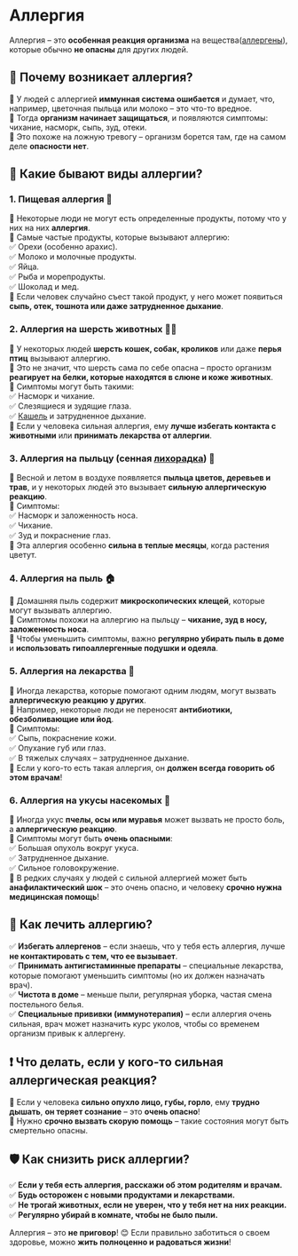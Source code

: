 # Аллергия  

Аллергия – это **особенная реакция организма** на вещества([аллергены](allergen.md)), которые обычно **не опасны** для других людей.  

## 🌱 Почему возникает аллергия?  
🔹 У людей с аллергией **иммунная система ошибается** и думает, что, например, цветочная пыльца или молоко – это что-то вредное.  
🔹 Тогда **организм начинает защищаться**, и появляются симптомы: чихание, насморк, сыпь, зуд, отеки.  
🔹 Это похоже на ложную тревогу – организм борется там, где на самом деле **опасности нет**.  

## 🚨 Какие бывают виды аллергии?  

### **1. Пищевая аллергия** 🍏  
🔹 Некоторые люди не могут есть определенные продукты, потому что у них на них **аллергия**.  
🔹 Самые частые продукты, которые вызывают аллергию:  
✅ Орехи (особенно арахис).  
✅ Молоко и молочные продукты.  
✅ Яйца.  
✅ Рыба и морепродукты.  
✅ Шоколад и мед.  
🔹 Если человек случайно съест такой продукт, у него может появиться **сыпь, отек, тошнота или даже затрудненное дыхание**.  

### **2. Аллергия на шерсть животных** 🐶🐱  
🔹 У некоторых людей **шерсть кошек, собак, кроликов** или даже **перья птиц** вызывают аллергию.  
🔹 Это не значит, что шерсть сама по себе опасна – просто организм **реагирует на белки, которые находятся в слюне и коже животных**.  
🔹 Симптомы могут быть такими:  
✅ Насморк и чихание.  
✅ Слезящиеся и зудящие глаза.  
✅ [Кашель](cough.md) и затрудненное дыхание.  
🔹 Если у человека сильная аллергия, ему **лучше избегать контакта с животными** или **принимать лекарства от аллергии**.  

### **3. Аллергия на пыльцу (сенная [лихорадка](fever.md))** 🌻  
🔹 Весной и летом в воздухе появляется **пыльца цветов, деревьев и трав**, и у некоторых людей это вызывает **сильную аллергическую реакцию**.  
🔹 Симптомы:  
✅ Насморк и заложенность носа.  
✅ Чихание.  
✅ Зуд и покраснение глаз.  
🔹 Эта аллергия особенно **сильна в теплые месяцы**, когда растения цветут.  

### **4. Аллергия на пыль** 🏠  
🔹 Домашняя пыль содержит **микроскопических клещей**, которые могут вызывать аллергию.  
🔹 Симптомы похожи на аллергию на пыльцу – **чихание, зуд в носу, заложенность носа**.  
🔹 Чтобы уменьшить симптомы, важно **регулярно убирать пыль в доме** и **использовать гипоаллергенные подушки и одеяла**.  

### **5. Аллергия на лекарства** 💊  
🔹 Иногда лекарства, которые помогают одним людям, могут вызвать **аллергическую реакцию у других**.  
🔹 Например, некоторые люди не переносят **антибиотики, обезболивающие или йод**.  
🔹 Симптомы:  
✅ Сыпь, покраснение кожи.  
✅ Опухание губ или глаз.  
✅ В тяжелых случаях – затрудненное дыхание.  
🔹 Если у кого-то есть такая аллергия, он **должен всегда говорить об этом врачам**!  

### **6. Аллергия на укусы насекомых** 🐝  
🔹 Иногда укус **пчелы, осы или муравья** может вызвать не просто боль, а **аллергическую реакцию**.  
🔹 Симптомы могут быть **очень опасными**:  
✅ Большая опухоль вокруг укуса.  
✅ Затрудненное дыхание.  
✅ Сильное головокружение.  
🔹 В редких случаях у людей с сильной аллергией может быть **анафилактический шок** – это очень опасно, и человеку **срочно нужна медицинская помощь**!  

## 💊 Как лечить аллергию?  
✅ **Избегать аллергенов** – если знаешь, что у тебя есть аллергия, лучше **не контактировать с тем, что ее вызывает**.  
✅ **Принимать антигистаминные препараты** – специальные лекарства, которые помогают уменьшить симптомы (но их должен назначать врач).  
✅ **Чистота в доме** – меньше пыли, регулярная уборка, частая смена постельного белья.  
✅ **Специальные прививки (иммунотерапия)** – если аллергия очень сильная, врач может назначить курс уколов, чтобы со временем организм привык к аллергену.  

## ❗ Что делать, если у кого-то сильная аллергическая реакция?  
🔹 Если у человека **сильно опухло лицо, губы, горло**, ему **трудно дышать**, **он теряет сознание** – это **очень опасно**!  
🔹 Нужно **срочно вызвать скорую помощь** – такие состояния могут быть смертельно опасны.  

## 🛡 Как снизить риск аллергии?  
✅ **Если у тебя есть аллергия, расскажи об этом родителям и врачам.**  
✅ **Будь осторожен с новыми продуктами и лекарствами.**  
✅ **Не трогай животных, если не уверен, что у тебя нет на них реакции.**  
✅ **Регулярно убирай в комнате, чтобы не было пыли.**  

Аллергия – это **не приговор**! 😊 Если правильно заботиться о своем здоровье, можно **жить полноценно и радоваться жизни**!  


